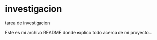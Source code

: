 # investigacion

tarea de investigacion

Este es mi archivo README donde explico todo acerca de mi proyecto... 
